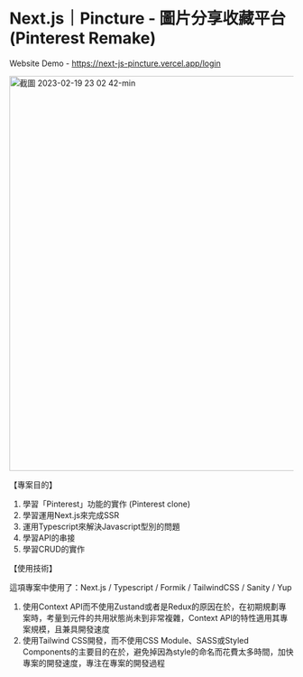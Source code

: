 # Next.js｜Pincture - 圖片分享收藏平台 (Pinterest Remake)

Website Demo - https://next-js-pincture.vercel.app/login

<img width="700" alt="截圖 2023-02-19 23 02 42-min" src="https://user-images.githubusercontent.com/104335056/222036607-ca06dffc-f73f-4b12-800e-4221de3d07b7.png">

【專案目的】
1. 學習「Pinterest」功能的實作 (Pinterest clone)
2. 學習運用Next.js來完成SSR
3. 運用Typescript來解決Javascript型別的問題
4. 學習API的串接
5. 學習CRUD的實作

【使用技術】

這項專案中使用了：Next.js / Typescript / Formik / TailwindCSS / Sanity / Yup

1. 使用Context API而不使用Zustand或者是Redux的原因在於，在初期規劃專案時，考量到元件的共用狀態尚未到非常複雜，Context API的特性適用其專案規模，且兼具開發速度
2. 使用Tailwind CSS開發，而不使用CSS Module、SASS或Styled Components的主要目的在於，避免掉因為style的命名而花費太多時間，加快專案的開發速度，專注在專案的開發過程

